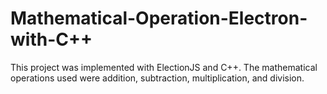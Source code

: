 # Mathematical-Operation-Electron-with-C++
This project was implemented with ElectionJS and C++. The mathematical operations used were addition, subtraction, multiplication, and division.
